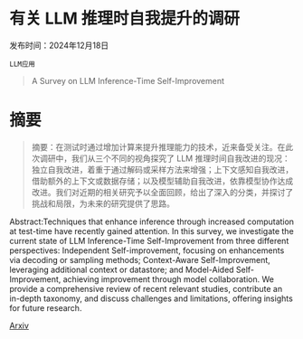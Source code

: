 # 有关 LLM 推理时自我提升的调研

发布时间：2024年12月18日

`LLM应用`

> A Survey on LLM Inference-Time Self-Improvement

# 摘要

> 摘要：在测试时通过增加计算来提升推理能力的技术，近来备受关注。在此次调研中，我们从三个不同的视角探究了 LLM 推理时间自我改进的现况：独立自我改进，着重于通过解码或采样方法来增强；上下文感知自我改进，借助额外的上下文或数据存储；以及模型辅助自我改进，依靠模型协作达成改进。我们对近期的相关研究予以全面回顾，给出了深入的分类，并探讨了挑战和局限，为未来的研究提供了思路。

> 
Abstract:Techniques that enhance inference through increased computation at test-time have recently gained attention. In this survey, we investigate the current state of LLM Inference-Time Self-Improvement from three different perspectives: Independent Self-improvement, focusing on enhancements via decoding or sampling methods; Context-Aware Self-Improvement, leveraging additional context or datastore; and Model-Aided Self-Improvement, achieving improvement through model collaboration. We provide a comprehensive review of recent relevant studies, contribute an in-depth taxonomy, and discuss challenges and limitations, offering insights for future research.
    

[Arxiv](https://arxiv.org/pdf/2412.14352)